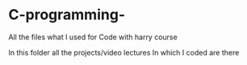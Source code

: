 # C-programming-
All the files what I used for Code with harry course 

In this folder all the projects/video lectures In which I coded are there
